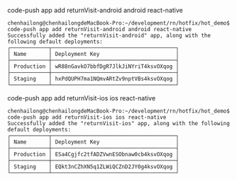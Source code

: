 <!--
 * @version: v0.0.1
 * @Author: hailong.chen
 * @Date: 2019-10-09 16:10:58
 * @LastEditors: hailong.chen
 * @LastEditTime: 2019-10-09 16:12:45
 * @Descripttion: 
 -->
 code-push app add returnVisit-android android react-native
 ```shell
chenhailong@chenhailongdeMacBook-Pro:~/development/rn/hotfix/hot_demo$  code-push app add returnVisit-android android react-native
Successfully added the "returnVisit-android" app, along with the following default deployments:
┌────────────┬───────────────────────────────────────┐
│ Name       │ Deployment Key                        │
├────────────┼───────────────────────────────────────┤
│ Production │ wR88nGavkO7bbfDgR7JlkJiNYriT4ksvOXqog │
├────────────┼───────────────────────────────────────┤
│ Staging    │ hxPdQUPH7ma1NQmvARtZv9nptVBs4ksvOXqog │
└────────────┴───────────────────────────────────────┘

 ```
 code-push app add returnVisit-ios ios react-native
 
 ```shell
chenhailong@chenhailongdeMacBook-Pro:~/development/rn/hotfix/hot_demo$  code-push app add returnVisit-ios ios react-native
Successfully added the "returnVisit-ios" app, along with the following default deployments:
┌────────────┬───────────────────────────────────────┐
│ Name       │ Deployment Key                        │
├────────────┼───────────────────────────────────────┤
│ Production │ ESa4Cgjfc2tfADZVwnESObnaw0cb4ksvOXqog │
├────────────┼───────────────────────────────────────┤
│ Staging    │ EQkt3nCZhXN5q1ZLWiQCZnD2JY0g4ksvOXqog │
└────────────┴───────────────────────────────────────┘


 ```